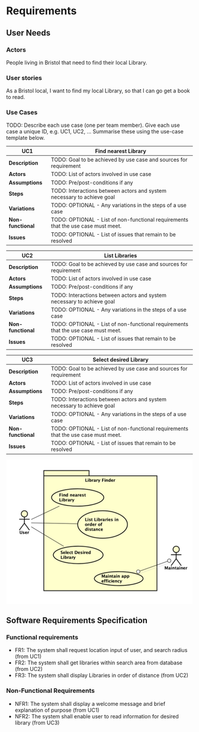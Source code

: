 # Requirements

## User Needs

### Actors
People living in Bristol that need to find their local Library.

### User stories
As a Bristol local, I want to find my local Library, so that I can go get a book to read.

### Use Cases
TODO: Describe each use case (one per team member).
    Give each use case a unique ID, e.g. UC1, UC2, ...
    Summarise these using the use-case template below.

| UC1 | Find nearest Library | 
| --- | -------------------- |
| **Description** | TODO: Goal to be achieved by use case and sources for requirement |
| **Actors** | TODO: List of actors involved in use case |
| **Assumptions** | TODO: Pre/post-conditions if any</td></tr>
| **Steps** | TODO: Interactions between actors and system necessary to achieve goal |
| **Variations** | TODO: OPTIONAL - Any variations in the steps of a use case |
| **Non-functional** | TODO: OPTIONAL - List of non-functional requirements that the use case must meet. |
| **Issues** | TODO: OPTIONAL - List of issues that remain to be resolved |

| UC2 | List Libraries | 
| --- | -------------- |
| **Description** | TODO: Goal to be achieved by use case and sources for requirement |
| **Actors** | TODO: List of actors involved in use case |
| **Assumptions** | TODO: Pre/post-conditions if any</td></tr>
| **Steps** | TODO: Interactions between actors and system necessary to achieve goal |
| **Variations** | TODO: OPTIONAL - Any variations in the steps of a use case |
| **Non-functional** | TODO: OPTIONAL - List of non-functional requirements that the use case must meet. |
| **Issues** | TODO: OPTIONAL - List of issues that remain to be resolved |

| UC3 | Select desired Library | 
| --- | ---------------------- |
| **Description** | TODO: Goal to be achieved by use case and sources for requirement |
| **Actors** | TODO: List of actors involved in use case |
| **Assumptions** | TODO: Pre/post-conditions if any</td></tr>
| **Steps** | TODO: Interactions between actors and system necessary to achieve goal |
| **Variations** | TODO: OPTIONAL - Any variations in the steps of a use case |
| **Non-functional** | TODO: OPTIONAL - List of non-functional requirements that the use case must meet. |
| **Issues** | TODO: OPTIONAL - List of issues that remain to be resolved |


![Insert your Use-Case Diagram Here](images/ContextDiagram.png)

## Software Requirements Specification
### Functional requirements

* FR1: The system shall request location input of user, and search radius (from UC1)
* FR2: The system shall get libraries within search area from database (from UC2)
* FR3: The system shall display Libraries in order of distance (from UC2)


### Non-Functional Requirements
* NFR1: The system shall display a welcome message and brief explanation of purpose (from UC1)
* NFR2: The system shall enable user to read information for desired library (from UC3)

